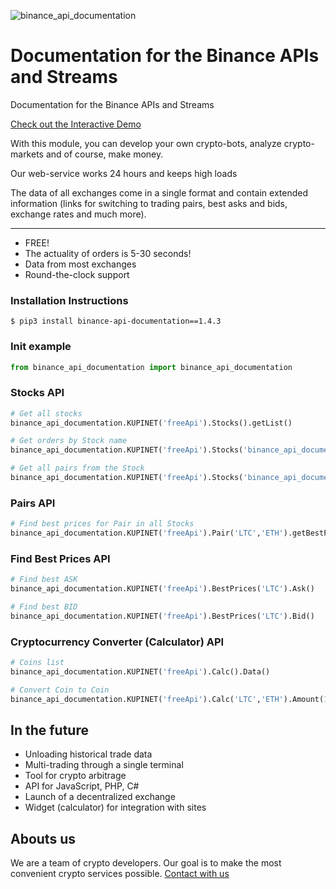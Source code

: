 ![binance_api_documentation](https://raw.github.com/bitcoinment/binance_api_documentation/master/binance_api_documentation.gif)

# Documentation for the Binance APIs and Streams

Documentation for the Binance APIs and Streams

[Check out the Interactive Demo](http://kupi.net/p/docs-api)

With this module, you can develop your own crypto-bots, analyze crypto-markets and of course, make money.

Our web-service works 24 hours and keeps high loads

The data of all exchanges come in a single format and contain extended information (links for switching to trading pairs, best asks and bids, exchange rates and much more).

---

- FREE!
- The actuality of orders is 5-30 seconds!
- Data from most exchanges
- Round-the-clock support


### Installation Instructions
    $ pip3 install binance-api-documentation==1.4.3

### Init example
```python
from binance_api_documentation import binance_api_documentation
```

### Stocks API
```python
# Get all stocks
binance_api_documentation.KUPINET('freeApi').Stocks().getList()

# Get orders by Stock name
binance_api_documentation.KUPINET('freeApi').Stocks('binance_api_documentation').getOrders('ETH','BTC')

# Get all pairs from the Stock
binance_api_documentation.KUPINET('freeApi').Stocks('binance_api_documentation').getAllPairs()
```
### Pairs API
```python
# Find best prices for Pair in all Stocks
binance_api_documentation.KUPINET('freeApi').Pair('LTC','ETH').getBestPrices()
```
### Find Best Prices API
```python
# Find best ASK
binance_api_documentation.KUPINET('freeApi').BestPrices('LTC').Ask()

# Find best BID
binance_api_documentation.KUPINET('freeApi').BestPrices('LTC').Bid()
```
### Cryptocurrency Converter (Calculator) API
```python
# Coins list
binance_api_documentation.KUPINET('freeApi').Calc().Data()

# Convert Coin to Coin
binance_api_documentation.KUPINET('freeApi').Calc('LTC','ETH').Amount(10)
```

## In the future
- Unloading historical trade data
- Multi-trading through a single terminal
- Tool for crypto arbitrage
- API for JavaScript, PHP, C#
- Launch of a decentralized exchange
- Widget (calculator) for integration with sites


## Abouts us
 We are a team of crypto developers. Our goal is to make the most convenient crypto services possible.
[Contact with us](http://kupi.net/p/support)